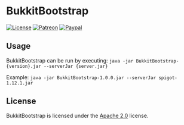 # BukkitBootstrap

[![License](https://lxgaming.github.io/badges/License-Apache%202.0-blue.svg)](https://www.apache.org/licenses/LICENSE-2.0)
[![Patreon](https://lxgaming.github.io/badges/Patreon-donate-yellow.svg)](https://www.patreon.com/lxgaming)
[![Paypal](https://lxgaming.github.io/badges/Paypal-donate-yellow.svg)](https://www.paypal.com/cgi-bin/webscr?cmd=_s-xclick&hosted_button_id=CZUUA6LE7YS44&item_name=BukkitBootstrap+(from+GitHub.com))

## Usage
BukkitBootstrap can be run by executing: `java -jar BukkitBootstrap-{version}.jar --serverJar {server.jar}`

Example: `java -jar BukkitBootstrap-1.0.0.jar --serverJar spigot-1.12.1.jar`

## License
BukkitBootstrap is licensed under the [Apache 2.0](https://www.apache.org/licenses/LICENSE-2.0) license.